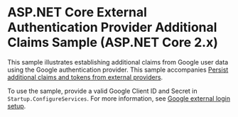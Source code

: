 # ASP.NET Core External Authentication Provider Additional Claims Sample (ASP.NET Core 2.x)

This sample illustrates establishing additional claims from Google user data using the Google authentication provider. This sample accompanies [Persist additional claims and tokens from external providers](https://docs.microsoft.com/aspnet/core/security/authentication/social/additional-claims).

To use the sample, provide a valid Google Client ID and Secret in `Startup.ConfigureServices`. For more information, see [Google external login setup](https://docs.microsoft.com/aspnet/core/security/authentication/social/google-logins).
